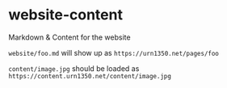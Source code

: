 # website-content
Markdown & Content for the website

`website/foo.md` will show up as `https://urn1350.net/pages/foo`

`content/image.jpg` should be loaded as `https://content.urn1350.net/content/image.jpg`